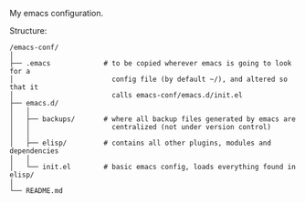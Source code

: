 
My emacs configuration.

Structure:

    /emacs-conf/
    │
    ├── .emacs             # to be copied wherever emacs is going to look for a
    │                        config file (by default ~/), and altered so that it
    │                        calls emacs-conf/emacs.d/init.el
    ├── emacs.d/
    │   │
    │   ├── backups/       # where all backup files generated by emacs are
    │   │                    centralized (not under version control)
    │   │
    │   ├── elisp/         # contains all other plugins, modules and dependencies
    │   │
    │   └── init.el        # basic emacs config, loads everything found in elisp/
    │
    └── README.md
